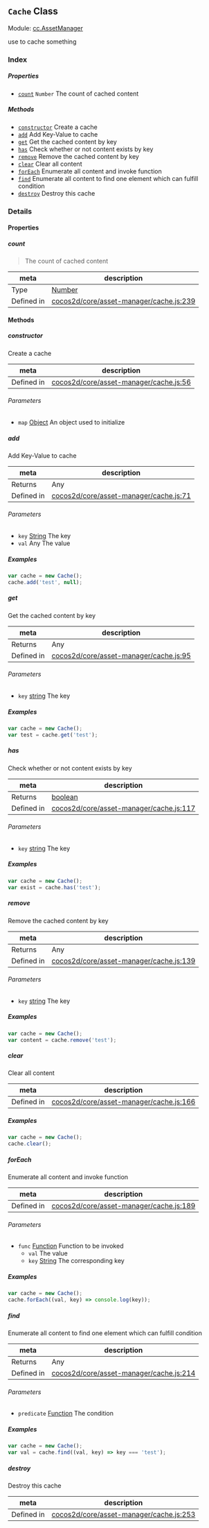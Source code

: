 ## `Cache` Class



Module: [cc.AssetManager](../modules/cc.AssetManager.md)


use to cache something



### Index

##### Properties

  - [`count`](#count) `Number` The count of cached content



##### Methods

  - [`constructor`](#constructor) Create a cache
  - [`add`](#add) Add Key-Value to cache
  - [`get`](#get) Get the cached content by key
  - [`has`](#has) Check whether or not content exists by key
  - [`remove`](#remove) Remove the cached content by key
  - [`clear`](#clear) Clear all content
  - [`forEach`](#foreach) Enumerate all content and invoke function
  - [`find`](#find) Enumerate all content to find one element which can fulfill condition
  - [`destroy`](#destroy) Destroy this cache



### Details


#### Properties


##### count

> The count of cached content

| meta | description |
|------|-------------|
| Type | <a href="https://developer.mozilla.org/en/JavaScript/Reference/Global_Objects/Number" class="crosslink external" target="_blank">Number</a> |
| Defined in | [cocos2d/core/asset-manager/cache.js:239](https://github.com/cocos-creator/engine/blob/793ed1e41a1e981ef927cb5ecccb6f051f942b50/cocos2d/core/asset-manager/cache.js#L239) |






<!-- Method Block -->
#### Methods


##### constructor

Create a cache

| meta | description |
|------|-------------|
| Defined in | [cocos2d/core/asset-manager/cache.js:56](https://github.com/cocos-creator/engine/blob/793ed1e41a1e981ef927cb5ecccb6f051f942b50/cocos2d/core/asset-manager/cache.js#L56) |

###### Parameters
- `map` <a href="https://developer.mozilla.org/en/JavaScript/Reference/Global_Objects/Object" class="crosslink external" target="_blank">Object</a> An object used to initialize


##### add

Add Key-Value to cache

| meta | description |
|------|-------------|
| Returns | Any 
| Defined in | [cocos2d/core/asset-manager/cache.js:71](https://github.com/cocos-creator/engine/blob/793ed1e41a1e981ef927cb5ecccb6f051f942b50/cocos2d/core/asset-manager/cache.js#L71) |

###### Parameters
- `key` <a href="https://developer.mozilla.org/en/JavaScript/Reference/Global_Objects/String" class="crosslink external" target="_blank">String</a> The key
- `val` Any The value

##### Examples

```js
var cache = new Cache();
cache.add('test', null);
```

##### get

Get the cached content by key

| meta | description |
|------|-------------|
| Returns | Any 
| Defined in | [cocos2d/core/asset-manager/cache.js:95](https://github.com/cocos-creator/engine/blob/793ed1e41a1e981ef927cb5ecccb6f051f942b50/cocos2d/core/asset-manager/cache.js#L95) |

###### Parameters
- `key` <a href="https://developer.mozilla.org/en/JavaScript/Reference/Global_Objects/String" class="crosslink external" target="_blank">string</a> The key

##### Examples

```js
var cache = new Cache();
var test = cache.get('test');
```

##### has

Check whether or not content exists by key

| meta | description |
|------|-------------|
| Returns | <a href="https://developer.mozilla.org/en/JavaScript/Reference/Global_Objects/Boolean" class="crosslink external" target="_blank">boolean</a> 
| Defined in | [cocos2d/core/asset-manager/cache.js:117](https://github.com/cocos-creator/engine/blob/793ed1e41a1e981ef927cb5ecccb6f051f942b50/cocos2d/core/asset-manager/cache.js#L117) |

###### Parameters
- `key` <a href="https://developer.mozilla.org/en/JavaScript/Reference/Global_Objects/String" class="crosslink external" target="_blank">string</a> The key

##### Examples

```js
var cache = new Cache();
var exist = cache.has('test');
```

##### remove

Remove the cached content by key

| meta | description |
|------|-------------|
| Returns | Any 
| Defined in | [cocos2d/core/asset-manager/cache.js:139](https://github.com/cocos-creator/engine/blob/793ed1e41a1e981ef927cb5ecccb6f051f942b50/cocos2d/core/asset-manager/cache.js#L139) |

###### Parameters
- `key` <a href="https://developer.mozilla.org/en/JavaScript/Reference/Global_Objects/String" class="crosslink external" target="_blank">string</a> The key

##### Examples

```js
var cache = new Cache();
var content = cache.remove('test');
```

##### clear

Clear all content

| meta | description |
|------|-------------|
| Defined in | [cocos2d/core/asset-manager/cache.js:166](https://github.com/cocos-creator/engine/blob/793ed1e41a1e981ef927cb5ecccb6f051f942b50/cocos2d/core/asset-manager/cache.js#L166) |


##### Examples

```js
var cache = new Cache();
cache.clear();
```

##### forEach

Enumerate all content and invoke function

| meta | description |
|------|-------------|
| Defined in | [cocos2d/core/asset-manager/cache.js:189](https://github.com/cocos-creator/engine/blob/793ed1e41a1e981ef927cb5ecccb6f051f942b50/cocos2d/core/asset-manager/cache.js#L189) |

###### Parameters
- `func` <a href="https://developer.mozilla.org/en/JavaScript/Reference/Global_Objects/Function" class="crosslink external" target="_blank">Function</a> Function to be invoked
	- `val`  The value
	- `key` <a href="https://developer.mozilla.org/en/JavaScript/Reference/Global_Objects/String" class="crosslink external" target="_blank">String</a> The corresponding key

##### Examples

```js
var cache = new Cache();
cache.forEach((val, key) => console.log(key));
```

##### find

Enumerate all content to find one element which can fulfill condition

| meta | description |
|------|-------------|
| Returns | Any 
| Defined in | [cocos2d/core/asset-manager/cache.js:214](https://github.com/cocos-creator/engine/blob/793ed1e41a1e981ef927cb5ecccb6f051f942b50/cocos2d/core/asset-manager/cache.js#L214) |

###### Parameters
- `predicate` <a href="https://developer.mozilla.org/en/JavaScript/Reference/Global_Objects/Function" class="crosslink external" target="_blank">Function</a> The condition

##### Examples

```js
var cache = new Cache();
var val = cache.find((val, key) => key === 'test');
```

##### destroy

Destroy this cache

| meta | description |
|------|-------------|
| Defined in | [cocos2d/core/asset-manager/cache.js:253](https://github.com/cocos-creator/engine/blob/793ed1e41a1e981ef927cb5ecccb6f051f942b50/cocos2d/core/asset-manager/cache.js#L253) |




